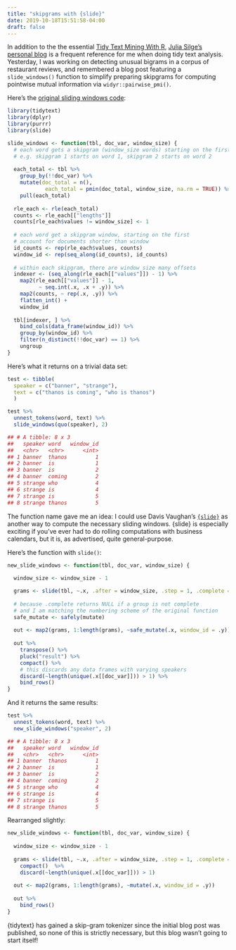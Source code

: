 ```yaml
---
title: "skipgrams with {slide}"
date: 2019-10-18T15:51:58-04:00
draft: false
---
```


In addition to the the essential [Tidy Text Mining With
R](https://www.tidytextmining.com/), [Julia Silge’s personal
blog](https://juliasilge.com/blog/) is a frequent reference for me when
doing tidy text analysis. Yesterday, I was working on detecting unusual
bigrams in a corpus of restaurant reviews, and remembered a blog post featuring
a `slide_windows()` function to simplify preparing skipgrams for
computing pointwise mutual information via
`widyr::pairwise_pmi()`.

Here’s the [original sliding windows code](https://juliasilge.com/blog/word-vectors-take-two/):

```r
library(tidytext)
library(dplyr)
library(purrr)
library(slide)

slide_windows <- function(tbl, doc_var, window_size) {
  # each word gets a skipgram (window_size words) starting on the first
  # e.g. skipgram 1 starts on word 1, skipgram 2 starts on word 2
  
  each_total <- tbl %>% 
    group_by(!!doc_var) %>% 
    mutate(doc_total = n(),
            each_total = pmin(doc_total, window_size, na.rm = TRUE)) %>%
    pull(each_total)
  
  rle_each <- rle(each_total)
  counts <- rle_each[["lengths"]]
  counts[rle_each$values != window_size] <- 1
  
  # each word get a skipgram window, starting on the first
  # account for documents shorter than window
  id_counts <- rep(rle_each$values, counts)
  window_id <- rep(seq_along(id_counts), id_counts)
  
  # within each skipgram, there are window_size many offsets
  indexer <- (seq_along(rle_each[["values"]]) - 1) %>%
    map2(rle_each[["values"]] - 1,
          ~ seq.int(.x, .x + .y)) %>% 
    map2(counts, ~ rep(.x, .y)) %>%
    flatten_int() +
    window_id
  
  tbl[indexer, ] %>%
    bind_cols(data_frame(window_id)) %>%
    group_by(window_id) %>%
    filter(n_distinct(!!doc_var) == 1) %>%
    ungroup
}
```

Here’s what it returns on a trivial data set:

```r
test <- tibble(
  speaker = c("banner", "strange"),
  text = c("thanos is coming", "who is thanos")
  )

test %>% 
  unnest_tokens(word, text) %>% 
  slide_windows(quo(speaker), 2)

## # A tibble: 8 x 3
##   speaker word   window_id
##   <chr>   <chr>      <int>
## 1 banner  thanos         1
## 2 banner  is             1
## 3 banner  is             2
## 4 banner  coming         2
## 5 strange who            4
## 6 strange is             4
## 7 strange is             5
## 8 strange thanos         5
```

The function name gave me an idea: I could use Davis Vaughan’s
[`{slide}`](https://davisvaughan.github.io/slide/index.html) as
another way to compute the necessary sliding windows. {slide} is
especially exciting if you’ve ever had to do rolling computations with
business calendars, but it is, as advertised, quite general-purpose.

Here’s the function with `slide()`:

```r
new_slide_windows <- function(tbl, doc_var, window_size) {
  
  window_size <- window_size - 1

  grams <- slide(tbl, ~.x, .after = window_size, .step = 1, .complete = TRUE)
  
  # because .complete returns NULL if a group is not complete
  # and I am matching the numbering scheme of the original function
  safe_mutate <- safely(mutate)
  
  out <- map2(grams, 1:length(grams), ~safe_mutate(.x, window_id = .y))
  
  out %>%
    transpose() %>% 
    pluck("result") %>% 
    compact() %>%
    # this discards any data frames with varying speakers
    discard(~length(unique(.x[[doc_var]])) > 1) %>% 
    bind_rows()
}
```

And it returns the same results:

```r
test %>% 
  unnest_tokens(word, text) %>% 
  new_slide_windows("speaker", 2)

## # A tibble: 8 x 3
##   speaker word   window_id
##   <chr>   <chr>      <int>
## 1 banner  thanos         1
## 2 banner  is             1
## 3 banner  is             2
## 4 banner  coming         2
## 5 strange who            4
## 6 strange is             4
## 7 strange is             5
## 8 strange thanos         5
```

Rearranged slightly:

```r
new_slide_windows <- function(tbl, doc_var, window_size) {
  
  window_size <- window_size - 1
  
  grams <- slide(tbl, ~.x, .after = window_size, .step = 1, .complete = TRUE) %>%
    compact()  %>% 
    discard(~length(unique(.x[[doc_var]])) > 1) 
  
  out <- map2(grams, 1:length(grams), ~mutate(.x, window_id = .y))
  
  out %>%
    bind_rows()
}
```

{tidytext} has gained a skip-gram tokenizer since the initial blog post
was published, so none of this is strictly necessary, but this blog
wasn’t going to start itself!
